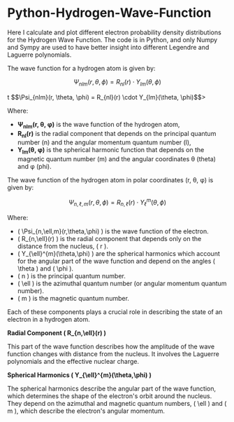 # Python-Hydrogen-Wave-Function

Here I calculate and plot different electron probability density distributions for the Hydrogen Wave Function. The code is in Python, and only Numpy and Sympy are used to have better insight into different Legendre and Laguerre polynomials.

The wave function for a hydrogen atom is given by:

$$
\Psi_{nlm}(r, \theta, \phi) = R_{nl}(r) \cdot Y_{lm}(\theta, \phi)
$$
<p align="left">t $$\Psi_{nlm}(r, \theta, \phi) = R_{nl}(r) \cdot Y_{lm}(\theta, \phi)$$> </p>

Where:
- **Ψ<sub>nlm</sub>(r, θ, φ)** is the wave function of the hydrogen atom,
- **R<sub>nl</sub>(r)** is the radial component that depends on the principal quantum number \(n\) and the angular momentum quantum number \(l\),
- **Y<sub>lm</sub>(θ, φ)** is the spherical harmonic function that depends on the magnetic quantum number \(m\) and the angular coordinates θ (theta) and φ (phi).

The wave function of the hydrogen atom in polar coordinates (r, θ, φ) is given by:

$$
\Psi_{n,\ell,m}(r,\theta,\phi) = R_{n,\ell}(r) \cdot Y_{\ell}^{m}(\theta,\phi)
$$

Where:

- \( \Psi_{n,\ell,m}(r,\theta,\phi) \) is the wave function of the electron.
- \( R_{n,\ell}(r) \) is the radial component that depends only on the distance from the nucleus, \( r \).
- \( Y_{\ell}^{m}(\theta,\phi) \) are the spherical harmonics which account for the angular part of the wave function and depend on the angles \( \theta \) and \( \phi \).
- \( n \) is the principal quantum number.
- \( \ell \) is the azimuthal quantum number (or angular momentum quantum number).
- \( m \) is the magnetic quantum number.

Each of these components plays a crucial role in describing the state of an electron in a hydrogen atom.

**Radial Component \( R_{n,\ell}(r) \)**

This part of the wave function describes how the amplitude of the wave function changes with distance from the nucleus. It involves the Laguerre polynomials and the effective nuclear charge.

**Spherical Harmonics \( Y_{\ell}^{m}(\theta,\phi) \)**

The spherical harmonics describe the angular part of the wave function, which determines the shape of the electron's orbit around the nucleus. They depend on the azimuthal and magnetic quantum numbers, \( \ell \) and \( m \), which describe the electron's angular momentum.
